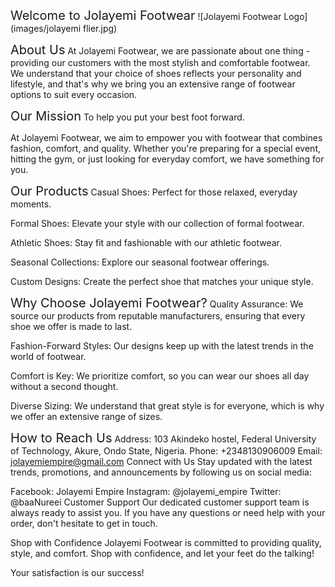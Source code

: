 <span style="font-size: 20px;">Welcome to Jolayemi Footwear</span>
![Jolayemi Footwear Logo](images/jolayemi flier.jpg)

<span style="font-size: 20px;">About Us</span>
At Jolayemi Footwear, we are passionate about one thing - providing our customers with the most stylish and comfortable footwear. We understand that your choice of shoes reflects your personality and lifestyle, and that's why we bring you an extensive range of footwear options to suit every occasion.

<span style="font-size: 20px;">Our Mission</span>
To help you put your best foot forward.

At Jolayemi Footwear, we aim to empower you with footwear that combines fashion, comfort, and quality. Whether you're preparing for a special event, hitting the gym, or just looking for everyday comfort, we have something for you.

<span style="font-size: 20px;">Our Products</span>
Casual Shoes: Perfect for those relaxed, everyday moments.

Formal Shoes: Elevate your style with our collection of formal footwear.

Athletic Shoes: Stay fit and fashionable with our athletic footwear.

Seasonal Collections: Explore our seasonal footwear offerings.

Custom Designs: Create the perfect shoe that matches your unique style.

<span style="font-size: 20px;">Why Choose Jolayemi Footwear?</span>
Quality Assurance: We source our products from reputable manufacturers, ensuring that every shoe we offer is made to last.

Fashion-Forward Styles: Our designs keep up with the latest trends in the world of footwear.

Comfort is Key: We prioritize comfort, so you can wear our shoes all day without a second thought.

Diverse Sizing: We understand that great style is for everyone, which is why we offer an extensive range of sizes.

<span style="font-size: 20px;">How to Reach Us</span>
Address: 103 Akindeko hostel, Federal University of Technology, Akure, Ondo State, Nigeria.
Phone: +2348130906009
Email: jolayemiempire@gmail.com
Connect with Us
Stay updated with the latest trends, promotions, and announcements by following us on social media:

Facebook: Jolayemi Empire
Instagram: @jolayemi_empire
Twitter: @baaNureei
Customer Support
Our dedicated customer support team is always ready to assist you. If you have any questions or need help with your order, don't hesitate to get in touch.

Shop with Confidence
Jolayemi Footwear is committed to providing quality, style, and comfort. Shop with confidence, and let your feet do the talking!

Your satisfaction is our success!